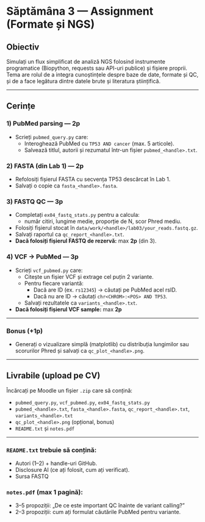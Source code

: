 # Săptămâna 3 — Assignment (Formate și NGS)

## Obiectiv
Simulați un flux simplificat de analiză NGS folosind instrumente programatice (Biopython, requests sau API-uri publice) și fișiere proprii.  
Tema are rolul de a integra cunoștințele despre baze de date, formate și QC, și de a face legătura dintre datele brute și literatura științifică.

---

## Cerințe 

### 1) PubMed parsing — **2p**
- Scrieți `pubmed_query.py` care:
  - Interoghează PubMed cu `TP53 AND cancer` (max. 5 articole).  
  - Salvează titlul, autorii și rezumatul într-un fișier `pubmed_<handle>.txt`.

### 2) FASTA (din Lab 1) — **2p**
- Refolosiți fișierul FASTA cu secvența TP53 descărcat în Lab 1.  
- Salvați o copie ca `fasta_<handle>.fasta`.

### 3) FASTQ QC — **3p**
- Completați `ex04_fastq_stats.py` pentru a calcula:
  - număr citiri, lungime medie, proporție de N, scor Phred mediu.  
- Folosiți fișierul stocat în `data/work/<handle>/lab03/your_reads.fastq.gz`.  
- Salvați raportul ca `qc_report_<handle>.txt`.  
- **Dacă folosiți fișierul FASTQ de rezervă:** max **2p** (din 3).

### 4) VCF → PubMed — **3p**
- Scrieți `vcf_pubmed.py` care:
  - Citește un fișier VCF și extrage cel puțin 2 variante.  
  - Pentru fiecare variantă:
    - Dacă are ID (ex. `rs12345`) → căutați pe PubMed acel rsID.  
    - Dacă nu are ID → căutați `chr<CHROM>:<POS> AND TP53`.  
  - Salvați rezultatele ca `variants_<handle>.txt`.  
- **Dacă folosiți fișierul VCF sample:** max **2p** 

---

### Bonus (+1p)
- Generați o vizualizare simplă (matplotlib) cu distribuția lungimilor sau scorurilor Phred și salvați ca `qc_plot_<handle>.png`.

---

## Livrabile (upload pe CV)
Încărcați pe Moodle un fișier `.zip` care să conțină:  
- `pubmed_query.py`, `vcf_pubmed.py`, `ex04_fastq_stats.py`  
- `pubmed_<handle>.txt`, `fasta_<handle>.fasta`, `qc_report_<handle>.txt`, `variants_<handle>.txt`  
- `qc_plot_<handle>.png` (opțional, bonus)  
- `README.txt` și `notes.pdf`

---

### `README.txt` trebuie să conțină:
- Autori (1–2) + handle-uri GitHub.  
- Disclosure AI (ce ați folosit, cum ați verificat).  
- Sursa FASTQ 

### `notes.pdf` (max 1 pagină):
- 3–5 propoziții: „De ce este important QC înainte de variant calling?”  
- 2–3 propoziții: cum ați formulat căutările PubMed pentru variante.
